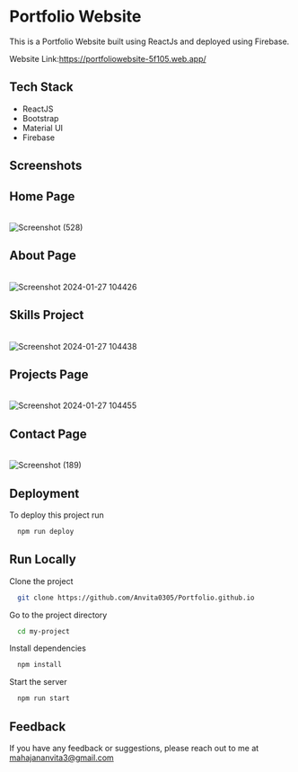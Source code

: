 
# Portfolio Website

This is a Portfolio Website built using ReactJs and deployed using Firebase.


Website Link:https://portfoliowebsite-5f105.web.app/





## Tech Stack

* ReactJS
* Bootstrap
* Material UI
* Firebase



## Screenshots

## Home Page
<br>![Screenshot (528)](https://user-images.githubusercontent.com/78889572/183802173-b8d54656-bd7c-4e36-8259-989eba8a5299.png)
<br>

## About Page
<br>![Screenshot 2024-01-27 104426](https://github.com/Anvita0305/Portfolio/assets/78889572/ba0670a8-c24d-48db-960e-ee8712f372be)
<br>

## Skills Project
<br>![Screenshot 2024-01-27 104438](https://github.com/Anvita0305/Portfolio/assets/78889572/212734b0-0b1f-41b7-be49-7be86c0d4e68)
<br>

## Projects Page
<br>![Screenshot 2024-01-27 104455](https://github.com/Anvita0305/Portfolio/assets/78889572/cfe397f8-e4da-4e80-8f29-b208385b91fa)
<br>


## Contact Page
<br>![Screenshot (189)](https://user-images.githubusercontent.com/78889572/159111232-589d0554-2901-4c21-9746-7eb14484d01a.png)
<br>

## Deployment

To deploy this project run

```bash
  npm run deploy
```


## Run Locally

Clone the project

```bash
  git clone https://github.com/Anvita0305/Portfolio.github.io
```

Go to the project directory

```bash
  cd my-project
```

Install dependencies

```bash
  npm install
```

Start the server

```bash
  npm run start
```

## Feedback

If you have any feedback or suggestions, please reach out to me at mahajananvita3@gmail.com



